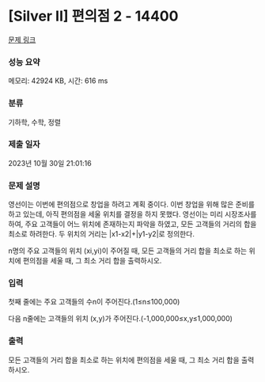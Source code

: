 # [Silver II] 편의점 2 - 14400 

[문제 링크](https://www.acmicpc.net/problem/14400) 

### 성능 요약

메모리: 42924 KB, 시간: 616 ms

### 분류

기하학, 수학, 정렬

### 제출 일자

2023년 10월 30일 21:01:16

### 문제 설명

<p>영선이는 이번에 편의점으로 창업을 하려고 계획 중이다. 이번 창업을 위해 많은 준비를 하고 있는데, 아직 편의점을 세울 위치를 결정을 하지 못했다. 영선이는 미리 시장조사를 하여, 주요 고객들이 어느 위치에 존재하는지 파악을 하였고, 모든 고객들의 거리의 합을 최소로 하려한다. 두 위치의 거리는 |x1-x2|+|y1-y2|로 정의한다.</p>

<p>n명의 주요 고객들의 위치 (xi,yi)이 주어질 때, 모든 고객들의 거리 합을 최소로 하는 위치에 편의점을 세울 때, 그 최소 거리 합을 출력하시오.</p>

### 입력 

 <p>첫째 줄에는 주요 고객들의 수n이 주어진다.(1≤n≤100,000)</p>

<p>다음 n줄에는 고객들의 위치 (x,y)가 주어진다.(-1,000,000≤x,y≤1,000,000)</p>

### 출력 

 <p>모든 고객들의 거리 합을 최소로 하는 위치에 편의점을 세울 때, 그 최소 거리 합을 출력하시오.</p>

